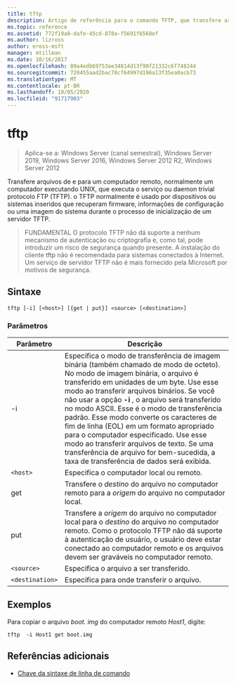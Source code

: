 ```yaml
---
title: tftp
description: Artigo de referência para o comando TFTP, que transfere arquivos de e para um computador remoto.
ms.topic: reference
ms.assetid: 772f19a8-dafe-45cd-878a-f5691f6568ef
ms.author: lizross
author: eross-msft
manager: mtillman
ms.date: 10/16/2017
ms.openlocfilehash: 89a4edb69753ae34814d13f90f21332c6f748244
ms.sourcegitcommit: 720455aad2bac78cf64997d196a13f35ea0acb73
ms.translationtype: MT
ms.contentlocale: pt-BR
ms.lasthandoff: 10/05/2020
ms.locfileid: "91717903"
---
```

# <a name="tftp"></a>tftp

> Aplica-se a: Windows Server (canal semestral), Windows Server 2019, Windows Server 2016, Windows Server 2012 R2, Windows Server 2012

Transfere arquivos de e para um computador remoto, normalmente um computador executando UNIX, que executa o serviço ou daemon trivial protocolo FTP (TFTP). o TFTP normalmente é usado por dispositivos ou sistemas inseridos que recuperam firmware, informações de configuração ou uma imagem do sistema durante o processo de inicialização de um servidor TFTP.

> FUNDAMENTAL O protocolo TFTP não dá suporte a nenhum mecanismo de autenticação ou criptografia e, como tal, pode introduzir um risco de segurança quando presente. A instalação do cliente tftp não é recomendada para sistemas conectados à Internet. Um serviço de servidor TFTP não é mais fornecido pela Microsoft por motivos de segurança.

## <a name="syntax"></a>Sintaxe

```
tftp [-i] [<host>] [{get | put}] <source> [<destination>]
```

### <a name="parameters"></a>Parâmetros

| Parâmetro | Descrição |
|--|--|
| -i | Especifica o modo de transferência de imagem binária (também chamado de modo de octeto). No modo de imagem binária, o arquivo é transferido em unidades de um byte. Use esse modo ao transferir arquivos binários. Se você não usar a opção **-i** , o arquivo será transferido no modo ASCII. Esse é o modo de transferência padrão. Esse modo converte os caracteres de fim de linha (EOL) em um formato apropriado para o computador especificado. Use esse modo ao transferir arquivos de texto. Se uma transferência de arquivo for bem-sucedida, a taxa de transferência de dados será exibida. |
| `<host>` | Especifica o computador local ou remoto. |
| get | Transfere o *destino* do arquivo no computador remoto para a *origem* do arquivo no computador local. |
| put | Transfere a *origem* do arquivo no computador local para o *destino* do arquivo no computador remoto. Como o protocolo TFTP não dá suporte à autenticação de usuário, o usuário deve estar conectado ao computador remoto e os arquivos devem ser graváveis no computador remoto. |
| `<source>` | Especifica o arquivo a ser transferido. |
| `<destination>` | Especifica para onde transferir o arquivo. |

## <a name="examples"></a>Exemplos

Para copiar o arquivo *boot. img* do computador remoto *Host1*, digite:

```
tftp  -i Host1 get boot.img
```

## <a name="additional-references"></a>Referências adicionais

- [Chave da sintaxe de linha de comando](command-line-syntax-key.md)

